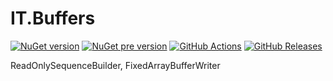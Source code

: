 # IT.Buffers
[![NuGet version](https://img.shields.io/nuget/v/IT.Buffers.svg)](https://www.nuget.org/packages/IT.Buffers)
[![NuGet pre version](https://img.shields.io/nuget/vpre/IT.Buffers.svg)](https://www.nuget.org/packages/IT.Buffers)
[![GitHub Actions](https://img.shields.io/github/actions/workflow/status/pairbit/IT.Buffers/dotnet.yml)](https://github.com/pairbit/IT.Buffers/actions)
[![GitHub Releases](https://img.shields.io/github/release/pairbit/IT.Buffers.svg)](https://github.com/pairbit/IT.Buffers/releases)

ReadOnlySequenceBuilder, FixedArrayBufferWriter